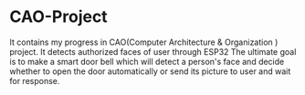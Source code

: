 # CAO-Project
It contains my progress in CAO(Computer Architecture &amp; Organization ) project. It detects authorized faces of user through ESP32 
The ultimate goal is to make a smart door bell which will detect a person's face and decide whether to open the door automatically or send its picture to user and wait for response.
